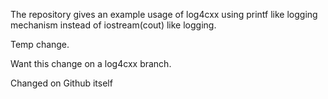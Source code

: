 
The repository gives an example usage of log4cxx using printf like
logging mechanism instead of iostream(cout) like logging.

Temp change.

Want this change on a log4cxx branch.

Changed on Github itself
